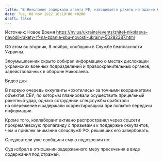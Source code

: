 ```yaml
---
title: "В Николаеве задержали агента РФ, наводившего ракеты на здание СБУ"
date: Tue, 08 Nov 2022 10:19:00 +0200
draft: false
---
```

Источник: Новое Время https://nv.ua/ukraine/events/zhitel-nikolaeva-navodil-rakety-rf-na-zdanie-sbu-novosti-ukrainy-50282387.html


Об этом во вторник, 8 ноября, сообщили в Службе безопасности Украины.

Злоумышленник скрыто собирал информацию о местах дислокации украинских военных подразделений и правоохранительных органов, задействованных в обороне Николаева.

 Видео дня   

В первую очередь оккупанты «охотились» за точными координатами объектов СБУ, по которым планировали осуществить прицельный ракетный удар, однако сотрудники спецслужбы сработали на опережение и задержали корректировщика при попытке передачи информации.

Кроме того, коллаборант активно распространял через соцсети прокремлевскую пропаганду с призывами к поддержке оккупантов, чем и привлек внимание спецслужб РФ, решивших его завербовать.

Следователи уже сообщили ему о подозрении по:

Суд избрал в отношении задержанного меру пресечения в виде содержания под стражей.

